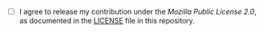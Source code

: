 <!-- Thanks for opening a pull request! Please tick the box below to agree that your contribution be released under the same license as this repository. -->

 - [ ] I agree to release my contribution under the _Mozilla Public License 2.0_, as documented in the [LICENSE](https://github.com/ConnectedHumber/Air-Quality-Web/blob/master/LICENSE) file in this repository.

<!-- Please include a description of what the PR includes below :-) -->
